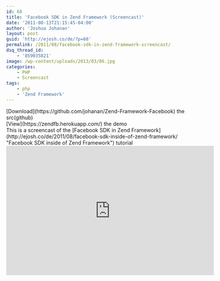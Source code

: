 ```yaml
---
id: 68
title: 'Facebook SDK in Zend Framework (Screencast)'
date: '2011-08-13T21:15:45-04:00'
author: 'Joshua Johanan'
layout: post
guid: 'http://ejosh.co/de/?p=68'
permalink: /2011/08/facebook-sdk-in-zend-framework-screencast/
dsq_thread_id:
    - '859035821'
image: /wp-content/uploads/2013/03/06.jpg
categories:
    - PHP
    - Screencast
tags:
    - php
    - 'Zend Framework'
---
```


<div class="action-button">[Download](https://github.com/johanan/Zend-Framework-Facebook) the src(github)</div><div class="action-button">[View](https://zendfb.herokuapp.com/) the demo</div>This is a screencast of the [Facebook SDK in Zend Framework](http://ejosh.co/de/2011/08/facebook-sdk-inside-of-zend-framework/ "Facebook SDK inside of Zend Framework") tutorial  
<iframe frameborder="0" height="349" loading="lazy" src="https://www.youtube.com/embed/_vjtI3w2SUU?hd=1" width="560"></iframe>